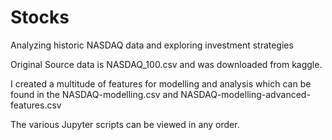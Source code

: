 # Stocks

Analyzing historic NASDAQ data and exploring investment strategies

Original Source data is NASDAQ_100.csv and was downloaded from kaggle.

I created a multitude of features for modelling and analysis which can be found in the NASDAQ-modelling.csv and NASDAQ-modelling-advanced-features.csv

The various Jupyter scripts can be viewed in any order.
